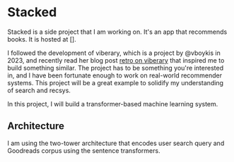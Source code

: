 # Stacked

Stacked is a side project that I am working on. It's an app that recommends books. It is hosted at [].

I followed the development of viberary, which is a project by @vboykis in 2023, and recently read her blog post [retro on viberary](https://vickiboykis.com/2024/01/05/retro-on-viberary/) that inspired me to build something similar. The project has to be something you're interested in, and I have been fortunate enough to work on real-world recommender systems. This project will be a great example to solidify my understanding of search and recsys. 

In this project, I will build a transformer-based machine learning system. 

## Architecture

I am using the two-tower architecture that encodes user search query and Goodreads corpus using the sentence transformers.
